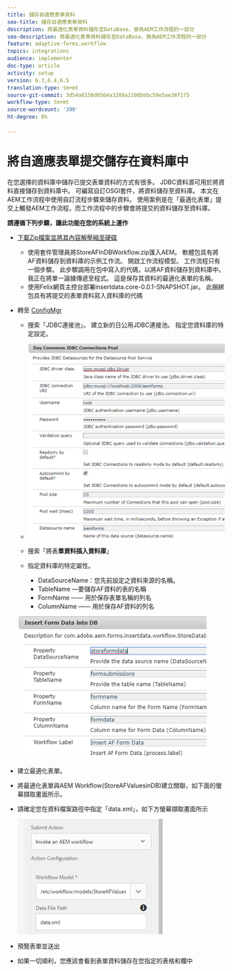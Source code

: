 ```yaml
---
title: 儲存自適應表單資料
seo-title: 儲存自適應表單資料
description: 將最適化表單資料儲存至DataBase，做為AEM工作流程的一部分
seo-description: 將最適化表單資料儲存至DataBase，做為AEM工作流程的一部分
feature: adaptive-forms,workflow
topics: integrations
audience: implementer
doc-type: article
activity: setup
version: 6.3,6.4,6.5
translation-type: tm+mt
source-git-commit: 3d54a8158d0564a3289a2100bbbc59e5ae38f175
workflow-type: tm+mt
source-wordcount: '390'
ht-degree: 0%

---
```



# 將自適應表單提交儲存在資料庫中

在您選擇的資料庫中儲存已提交表單資料的方式有很多。 JDBC資料源可用於將資料直接儲存到資料庫中。 可編寫自訂OSGI套件，將資料儲存至資料庫。 本文在AEM工作流程中使用自訂流程步驟來儲存資料。
使用案例是在「最適化表單」提交上觸發AEM工作流程，而工作流程中的步驟會將提交的資料儲存至資料庫。

**請遵循下列步驟，讓此功能在您的系統上運作**

* [下載Zip檔案並將其內容解壓縮至硬碟](assets/storeafdataindb.zip)

   * 使用套件管理員將StoreAFInDBWorkflow.zip匯入AEM。 軟體包具有將AF資料儲存到資料庫的示例工作流。 開啟工作流程模型。 工作流程只有一個步驟。 此步驟調用在包中寫入的代碼，以將AF資料儲存到資料庫中。 我正在將單一論據傳遞至程式。 這是保存其資料的最適化表單的名稱。
   * 使用Felix網頁主控台部署insertdata.core-0.0.1-SNAPSHOT.jar。 此捆綁包具有將提交的表單資料寫入資料庫的代碼

* 轉至 [ConfigMgr](http://localhost:4502/system/console/configMgr)

   * 搜索「JDBC連接池」。 建立新的日公用JDBC連接池。 指定您資料庫的特定設定。

   * ![jdbc連接池](assets/jdbc-connection-pool.png)
   * 搜索「將表&#x200B;**單資料插入資料庫**」
   * 指定資料庫的特定屬性。
      * DataSourceName：您先前設定之資料來源的名稱。
      * TableName —要儲存AF資料的表的名稱
      * FormName —— 用於保存表單名稱的列名
      * ColumnName —— 用於保存AF資料的列名

   ![插入資料](assets/insertdata.PNG)

* 建立最適化表單。

* 將最適化表單與AEM Workflow(StoreAFValuesinDB)建立關聯，如下面的螢幕擷取畫面所示。

* 請確定您在資料檔案路徑中指定「data.xml」，如下方螢幕擷取畫面所示

   ![提交](assets/submissionafforms.png)

* 預覽表單並送出

* 如果一切順利，您應該會看到表單資料儲存在您指定的表格和欄中



